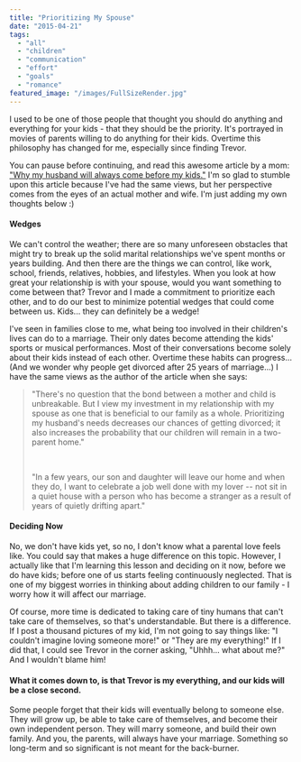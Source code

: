 ```yaml
---
title: "Prioritizing My Spouse"
date: "2015-04-21"
tags:
  - "all"
  - "children"
  - "communication"
  - "effort"
  - "goals"
  - "romance"
featured_image: "/images/FullSizeRender.jpg"
---
```


I used to be one of those people that thought you should do anything and everything for your kids - that they should be the priority. It's portrayed in movies of parents willing to do anything for their kids. Overtime this philosophy has changed for me, especially since finding Trevor.

You can pause before continuing, and read this awesome article by a mom: ["Why my husband will always come before my kids."](http://www.huffingtonpost.com/yourtango/why-my-husband-will-always-come-before-my-kids_b_7033384.html?ncid=fcbklnkushpmg00000063) I'm so glad to stumble upon this article because I've had the same views, but her perspective comes from the eyes of an actual mother and wife. I'm just adding my own thoughts below :)

#### Wedges

We can't control the weather; there are so many unforeseen obstacles that might try to break up the solid marital relationships we've spent months or years building. And then there are the things we can control, like work, school, friends, relatives, hobbies, and lifestyles. When you look at how great your relationship is with your spouse, would you want something to come between that? Trevor and I made a commitment to prioritize each other, and to do our best to minimize potential wedges that could come between us. Kids... they can definitely be a wedge!

I've seen in families close to me, what being too involved in their children's lives can do to a marriage. Their only dates become attending the kids' sports or musical performances. Most of their conversations become solely about their kids instead of each other. Overtime these habits can progress... (And we wonder why people get divorced after 25 years of marriage...) I have the same views as the author of the article when she says:

> "There's no question that the bond between a mother and child is unbreakable. But I view my investment in my relationship with my spouse as one that is beneficial to our family as a whole. Prioritizing my husband's needs decreases our chances of getting divorced; it also increases the probability that our children will remain in a two-parent home."
> 
>  
> 
> "In a few years, our son and daughter will leave our home and when they do, I want to celebrate a job well done with my lover -- not sit in a quiet house with a person who has become a stranger as a result of years of quietly drifting apart."

#### Deciding Now

No, we don't have kids yet, so no, I don't know what a parental love feels like. You could say that makes a huge difference on this topic. However, I actually like that I'm learning this lesson and deciding on it now, before we do have kids; before one of us starts feeling continuously neglected. That is one of my biggest worries in thinking about adding children to our family - I worry how it will affect our marriage.

Of course, more time is dedicated to taking care of tiny humans that can't take care of themselves, so that's understandable. But there is a difference. If I post a thousand pictures of my kid, I'm not going to say things like: "I couldn't imagine loving someone more!" or "They are my everything!" If I did that, I could see Trevor in the corner asking, "Uhhh... what about me?" And I wouldn't blame him!

#### What it comes down to, is that Trevor is my everything, and our kids will be a close second.

Some people forget that their kids will eventually belong to someone else. They will grow up, be able to take care of themselves, and become their own independent person. They will marry someone, and build their own family. And you, the parents, will always have your marriage. Something so long-term and so significant is not meant for the back-burner.
